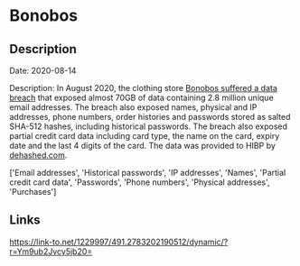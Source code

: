# Bonobos

## Description

Date: 2020-08-14

Description:
In August 2020, the clothing store <a href="https://www.bleepingcomputer.com/news/security/bonobos-clothing-store-suffers-a-data-breach-hacker-leaks-70gb-database/" target="_blank" rel="noopener">Bonobos suffered a data breach</a> that exposed almost 70GB of data containing 2.8 million unique email addresses. The breach also exposed names, physical and IP addresses, phone numbers, order histories and passwords stored as salted SHA-512 hashes, including historical passwords. The breach also exposed partial credit card data including card type, the name on the card, expiry date and the last 4 digits of the card. The data was provided to HIBP by <a href="https://dehashed.com/" target="_blank" rel="noopener">dehashed.com</a>.


['Email addresses', 'Historical passwords', 'IP addresses', 'Names', 'Partial credit card data', 'Passwords', 'Phone numbers', 'Physical addresses', 'Purchases']

## Links

https://link-to.net/1229997/491.2783202190512/dynamic/?r=Ym9ub2Jvcy5jb20=